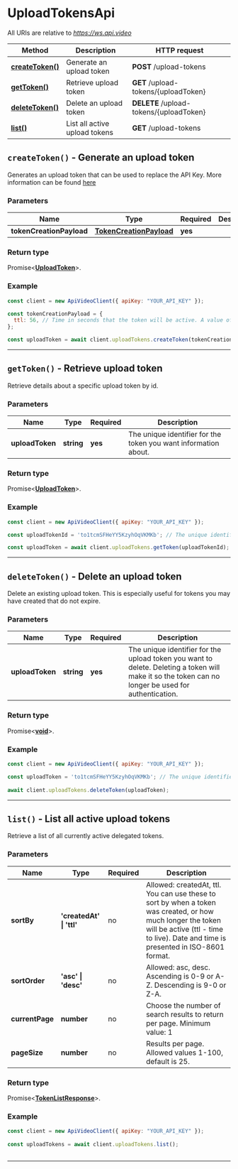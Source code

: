 # UploadTokensApi

All URIs are relative to *https://ws.api.video*

| Method | Description | HTTP request |
| ------------- | ------------- | ------------- |
| [**createToken()**](UploadTokensApi.md#createToken) | Generate an upload token | **POST** /upload-tokens |
| [**getToken()**](UploadTokensApi.md#getToken) | Retrieve upload token | **GET** /upload-tokens/{uploadToken} |
| [**deleteToken()**](UploadTokensApi.md#deleteToken) | Delete an upload token | **DELETE** /upload-tokens/{uploadToken} |
| [**list()**](UploadTokensApi.md#list) | List all active upload tokens | **GET** /upload-tokens |


<a name="createToken"></a>
## **`createToken()` - Generate an upload token**


Generates an upload token that can be used to replace the API Key. More information can be found [here](https://docs.api.video/reference/upload-tokens)

### Parameters

| Name | Type | Required | Description |
| ------------- | ------------- | ------------- | ------------- |
 | **tokenCreationPayload** | [**TokenCreationPayload**](../model/TokenCreationPayload.md)| **yes**|  |


### Return type

Promise<[**UploadToken**](../model/UploadToken.md)>.


### Example
```js
const client = new ApiVideoClient({ apiKey: "YOUR_API_KEY" }); 

const tokenCreationPayload = {
  ttl: 56, // Time in seconds that the token will be active. A value of 0 means that the token has no expiration date. The default is to have no expiration.
}; 

const uploadToken = await client.uploadTokens.createToken(tokenCreationPayload);
```


---

<a name="getToken"></a>
## **`getToken()` - Retrieve upload token**


Retrieve details about a specific upload token by id.

### Parameters

| Name | Type | Required | Description |
| ------------- | ------------- | ------------- | ------------- |
 | **uploadToken** | **string**| **yes**| The unique identifier for the token you want information about. |


### Return type

Promise<[**UploadToken**](../model/UploadToken.md)>.


### Example
```js
const client = new ApiVideoClient({ apiKey: "YOUR_API_KEY" }); 

const uploadTokenId = 'to1tcmSFHeYY5KzyhOqVKMKb'; // The unique identifier for the token you want information about.

const uploadToken = await client.uploadTokens.getToken(uploadTokenId);
```


---

<a name="deleteToken"></a>
## **`deleteToken()` - Delete an upload token**


Delete an existing upload token. This is especially useful for tokens you may have created that do not expire.

### Parameters

| Name | Type | Required | Description |
| ------------- | ------------- | ------------- | ------------- |
 | **uploadToken** | **string**| **yes**| The unique identifier for the upload token you want to delete. Deleting a token will make it so the token can no longer be used for authentication. |


### Return type

Promise<[**void**](../model/.md)>.


### Example
```js
const client = new ApiVideoClient({ apiKey: "YOUR_API_KEY" }); 

const uploadToken = 'to1tcmSFHeYY5KzyhOqVKMKb'; // The unique identifier for the upload token you want to delete. Deleting a token will make it so the token can no longer be used for authentication.
  
await client.uploadTokens.deleteToken(uploadToken); 
```


---

<a name="list"></a>
## **`list()` - List all active upload tokens**


Retrieve a list of all currently active delegated tokens.

### Parameters

| Name | Type | Required | Description |
| ------------- | ------------- | ------------- | ------------- |
 | **sortBy** | **&#39;createdAt&#39; \| &#39;ttl&#39;**| no| Allowed: createdAt, ttl. You can use these to sort by when a token was created, or how much longer the token will be active (ttl - time to live). Date and time is presented in ISO-8601 format. |
 | **sortOrder** | **&#39;asc&#39; \| &#39;desc&#39;**| no| Allowed: asc, desc. Ascending is 0-9 or A-Z. Descending is 9-0 or Z-A. |
 | **currentPage** | **number**| no| Choose the number of search results to return per page. Minimum value: 1 |
 | **pageSize** | **number**| no| Results per page. Allowed values 1-100, default is 25. |


### Return type

Promise<[**TokenListResponse**](../model/TokenListResponse.md)>.


### Example
```js
const client = new ApiVideoClient({ apiKey: "YOUR_API_KEY" }); 
 
const uploadTokens = await client.uploadTokens.list();
        
```


---

